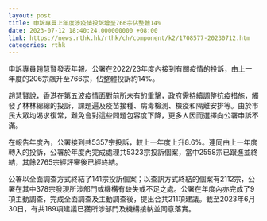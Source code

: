 ```yaml
---
layout: post
title: 申訴專員上年度涉疫情投訴增至766宗佔整體14%
date: 2023-07-12 18:40:24.000000000 +08:00
link: https://news.rthk.hk/rthk/ch/component/k2/1708577-20230712.htm
categories: rthk
---
```


申訴專員趙慧賢發表年報。公署在2022/23年度內接到有關疫情的投訴，由上一年度的206宗飊升至766宗，佔整體投訴約14%。

趙慧賢說，香港在第五波疫情面對前所未有的重擊，政府需持續調整抗疫措施，觸發了林林總總的投訴，課題遍及疫苗接種、病毒檢測、檢疫和隔離安排等。由於市民大眾均渴求復常，難免會對這些問題包容度下降，更多人因而選擇向公署申訴不滿。
 
在報告年度內，公署接到共5357宗投訴，較上一年度上升8.6%。連同由上一年度轉入的投訴，公署於年度內完成處理共5323宗投訴個案，當中2558宗已跟進並終結，其餘2765宗經評審後已經終結。

公署以全面調查方式終結了141宗投訴個案；以查訊方式終結的個案有2112宗，公署在其中378宗發現所涉部門或機構有缺失或不足之處。公署在年度內亦完成了9項主動調查，完成全面調查及主動調查後，提出合共211項建議。截至2023年6月30日，有共189項建議已獲所涉部門及機構接納並同意落實。
